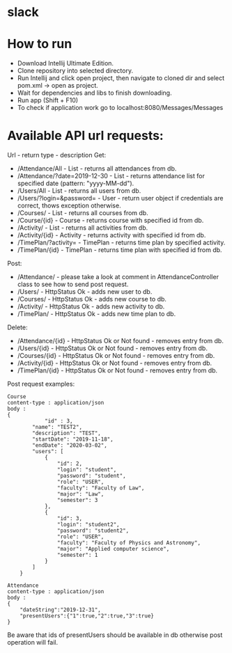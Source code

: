 # slack

# How to run
- Download Intellij Ultimate Edition.
- Clone repository into selected directory.
- Run Intellij and click open project, then navigate to cloned dir and select pom.xml -> open as project.
- Wait for dependencies and libs to finish downloading.
- Run app (Shift + F10)
- To check if application work go to localhost:8080/Messages/Messages

# Available API url requests:
Url - return type - description
Get:
- /Attendance/All - List<AttendanceList> - returns all attendances from db.
- /Attendance/?date=2019-12-30 - List<AttendanceList> - returns attendance list for specified date (pattern: "yyyy-MM-dd").
- /Users/All - List<User> - returns all users from db.
- /Users/?login=<login>&password=<password> - User - return user object if credentials are correct, thows exception otherwise.
- /Courses/ - List<Course> - returns all courses from db.
- /Course/{id} - Course - returns course with specified id from db.
- /Activity/ - List<Activity> - returns all activities from db.
- /Activity/{id} - Activity - returns activity with specified id from db.
- /TimePlan/?activity=<activity> - TimePlan - returns time plan by specified activity.
- /TimePlan/{id} - TimePlan - returns time plan with specified id from db.

Post:
- /Attendance/ - please take a look at comment in AttendanceController class to see how to send post request.
- /Users/ - HttpStatus Ok - adds new user to db.
- /Courses/ - HttpStatus Ok - adds new course to db.
- /Activity/ - HttpStatus Ok - adds new activity to db.
- /TimePlan/ - HttpStatus Ok - adds new time plan to db.

Delete:
- /Attendance/{id} - HttpStatus Ok or Not found - removes entry from db.
- /Users/{id} - HttpStatus Ok or Not found - removes entry from db.
- /Courses/{id} - HttpStatus Ok or Not found - removes entry from db.
- /Activity/{id} - HttpStatus Ok or Not found - removes entry from db.
- /TimePlan/{id} - HttpStatus Ok or Not found - removes entry from db.


Post request examples:
```
Course
content-type : application/json
body : 
{
		    "id" : 3,
        "name": "TEST2",
        "description": "TEST",
        "startDate": "2019-11-18",
        "endDate": "2020-03-02",
        "users": [
            {
                "id": 2,
                "login": "student",
                "password": "student",
                "role": "USER",
                "faculty": "Faculty of Law",
                "major": "Law",
                "semester": 3
            },
            {
                "id": 3,
                "login": "student2",
                "password": "student2",
                "role": "USER",
                "faculty": "Faculty of Physics and Astronomy",
                "major": "Applied computer science",
                "semester": 1
            }
        ]
    }
    
Attendance
content-type : application/json
body : 
{
	"dateString":"2019-12-31",
	"presentUsers":{"1":true,"2":true,"3":true}
}
```

Be aware that ids of presentUsers should be available in db otherwise post operation will fail.
